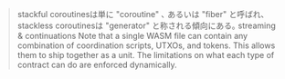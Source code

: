 > stackful coroutinesは単に "coroutine" ､ あるいは "fiber" と呼ばれ､ stackless coroutinesは "generator" と称される傾向にある｡
streaming & continuations
Note that a single WASM file can contain any combination of coordination scripts, UTXOs, and tokens. This allows them to ship together as a unit. The limitations on what each type of contract can do are enforced dynamically.
